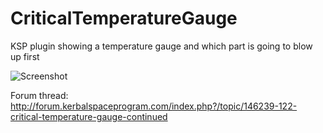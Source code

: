 # CriticalTemperatureGauge
KSP plugin showing a temperature gauge and which part is going to blow up first

![Screenshot](https://i.imgur.com/DVdwCac.png)

Forum thread:
http://forum.kerbalspaceprogram.com/index.php?/topic/146239-122-critical-temperature-gauge-continued
